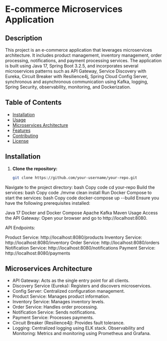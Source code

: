 # E-commerce Microservices Application

## Description
This project is an e-commerce application that leverages microservices architecture. It includes product management, inventory management, order processing, notifications, and payment processing services. The application is built using Java 17, Spring Boot 3.2.5, and incorporates several microservices patterns such as API Gateway, Service Discovery with Eureka, Circuit Breaker with Resilience4j, Spring Cloud Config Server, synchronous and asynchronous communication using Kafka, logging, Spring Security, observability, monitoring, and Dockerization.

## Table of Contents
- [Installation](#installation)
- [Usage](#usage)
- [Microservices Architecture](#microservices-architecture)
- [Features](#features)
- [Contributing](#contributing)
- [License](#license)

## Installation

1. **Clone the repository:**
   ```bash
   git clone https://github.com/your-username/your-repo.git
Navigate to the project directory:
bash
Copy code
cd your-repo
Build the services:
bash
Copy code
./mvnw clean install
Run Docker Compose to start the services:
bash
Copy code
docker-compose up --build
Ensure you have the following prerequisites installed:

Java 17
Docker and Docker Compose
Apache Kafka
Maven
Usage
Access the API Gateway:
Open your browser and go to http://localhost:8080.

API Endpoints:

Product Service: http://localhost:8080/products
Inventory Service: http://localhost:8080/inventory
Order Service: http://localhost:8080/orders
Notification Service: http://localhost:8080/notifications
Payment Service: http://localhost:8080/payments

## Microservices Architecture
* API Gateway: Acts as the single entry point for all clients.
* Discovery Service (Eureka): Registers and discovers microservices.
* Config Server: Centralized configuration management.
* Product Service: Manages product information.
* Inventory Service: Manages inventory levels.
* Order Service: Handles order processing.
* Notification Service: Sends notifications.
* Payment Service: Processes payments.
* Circuit Breaker (Resilience4j): Provides fault tolerance.
* Logging: Centralized logging using ELK stack.
Observability and Monitoring: Metrics and monitoring using Prometheus and Grafana.
